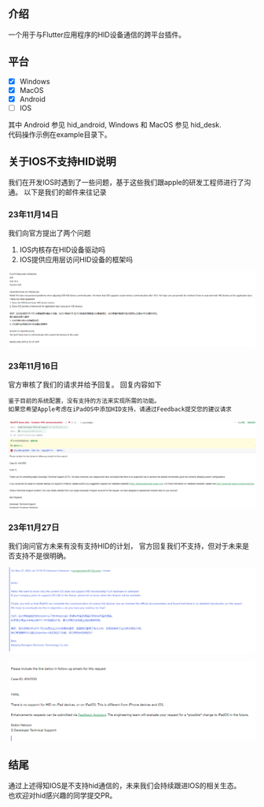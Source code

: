 ## 介绍
一个用于与Flutter应用程序的HID设备通信的跨平台插件。

## 平台
- [x] Windows
- [x] MacOS
- [x] Android
- [ ] IOS

其中 Android 参见 hid_android, Windows 和 MacOS 参见 hid_desk.  
代码操作示例在example目录下。

## 关于IOS不支持HID说明
我们在开发IOS时遇到了一些问题，基于这些我们跟apple的研发工程师进行了沟通。
以下是我们的邮件来往记录
### 23年11月14日
我们向官方提出了两个问题
1. IOS内核存在HID设备驱动吗
2. IOS提供应用层访问HID设备的框架吗

![截图1](./img/截图1.png)

### 23年11月16日
官方审核了我们的请求并给予回复。
回复内容如下
```
鉴于目前的系统配置，没有支持的方法来实现所需的功能。
如果您希望Apple考虑在iPadOS中添加HID支持，请通过Feedback提交您的建议请求
```

![截图2](./img/截图2.png)

### 23年11月27日

我们询问官方未来有没有支持HID的计划，
官方回复我们不支持，但对于未来是否支持不是很明确。

![截图3](./img/截图3.png)

![截图4](./img/截图4.png)

## 结尾
通过上述得知IOS是不支持hid通信的，未来我们会持续跟进IOS的相关生态。  
也欢迎对hid感兴趣的同学提交PR。